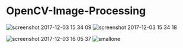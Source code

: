 # OpenCV-Image-Processing


![screenshot 2017-12-03 15 34 09](https://user-images.githubusercontent.com/6691373/33526634-6bf8633c-d844-11e7-928a-08ad37f6c986.png)
![screenshot 2017-12-03 15 34 18](https://user-images.githubusercontent.com/6691373/33526635-6c1cfbc0-d844-11e7-924d-33601125e326.png)

![screenshot 2017-12-03 16 05 37](https://user-images.githubusercontent.com/6691373/33526636-6c40e0ee-d844-11e7-9a05-173b3d13e84f.png)
![smallone](https://user-images.githubusercontent.com/6691373/33526637-6c64b154-d844-11e7-84e2-617381480a3e.png)
